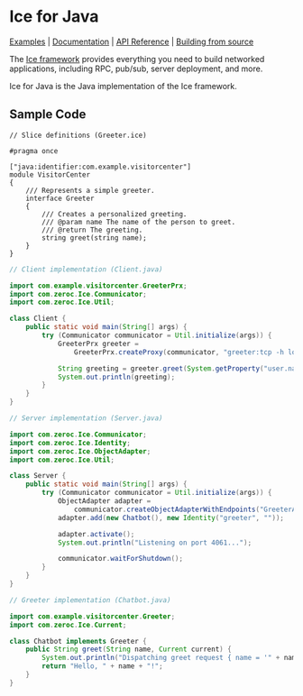 # Ice for Java

[Examples] | [Documentation] | [API Reference] | [Building from source]

The [Ice framework] provides everything you need to build networked applications,
including RPC, pub/sub, server deployment, and more.

Ice for Java is the Java implementation of the Ice framework.

## Sample Code

```slice
// Slice definitions (Greeter.ice)

#pragma once

["java:identifier:com.example.visitorcenter"]
module VisitorCenter
{
    /// Represents a simple greeter.
    interface Greeter
    {
        /// Creates a personalized greeting.
        /// @param name The name of the person to greet.
        /// @return The greeting.
        string greet(string name);
    }
}
```

```java
// Client implementation (Client.java)

import com.example.visitorcenter.GreeterPrx;
import com.zeroc.Ice.Communicator;
import com.zeroc.Ice.Util;

class Client {
    public static void main(String[] args) {
        try (Communicator communicator = Util.initialize(args)) {
            GreeterPrx greeter =
                GreeterPrx.createProxy(communicator, "greeter:tcp -h localhost -p 4061");

            String greeting = greeter.greet(System.getProperty("user.name"));
            System.out.println(greeting);
        }
    }
}
```

```java
// Server implementation (Server.java)

import com.zeroc.Ice.Communicator;
import com.zeroc.Ice.Identity;
import com.zeroc.Ice.ObjectAdapter;
import com.zeroc.Ice.Util;

class Server {
    public static void main(String[] args) {
        try (Communicator communicator = Util.initialize(args)) {
            ObjectAdapter adapter =
                communicator.createObjectAdapterWithEndpoints("GreeterAdapter", "tcp -p 4061");
            adapter.add(new Chatbot(), new Identity("greeter", ""));

            adapter.activate();
            System.out.println("Listening on port 4061...");

            communicator.waitForShutdown();
        }
    }
}
```

```java
// Greeter implementation (Chatbot.java)

import com.example.visitorcenter.Greeter;
import com.zeroc.Ice.Current;

class Chatbot implements Greeter {
    public String greet(String name, Current current) {
        System.out.println("Dispatching greet request { name = '" + name + "' }");
        return "Hello, " + name + "!";
    }
}
```

[Examples]: https://github.com/zeroc-ice/ice-demos/tree/main/java
[Documentation]: https://doc.zeroc.com/ice/3.7
[API Reference]: https://code.zeroc.com/ice/main/api/java/index.html
[Building from source]: ./BUILDING.md
[Ice framework]: https://github.com/zeroc-ice/ice
